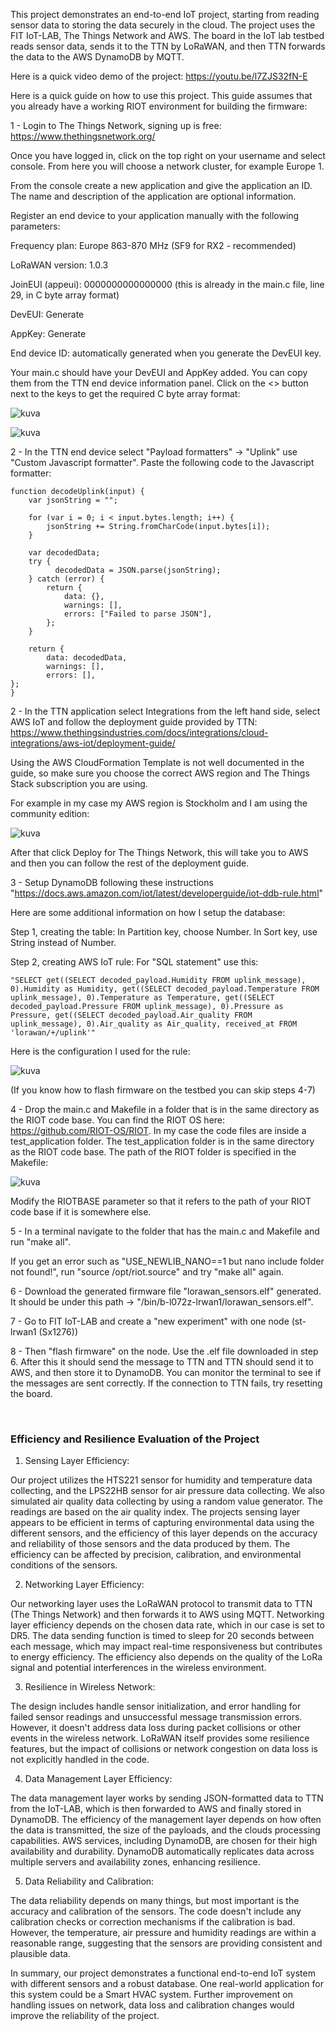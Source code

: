 This project demonstrates an end-to-end IoT project, starting from reading sensor data to storing the data securely in the cloud. The project uses the FIT IoT-LAB, The Things Network and AWS. The board in the IoT lab testbed reads sensor data, sends it to the TTN by LoRaWAN, and then TTN forwards the data to the AWS DynamoDB by MQTT.

Here is a quick video demo of the project: https://youtu.be/l7ZJS32fN-E

Here is a quick guide on how to use this project. This guide assumes that you already have a working RIOT environment for building the firmware:

1 - Login to The Things Network, signing up is free: https://www.thethingsnetwork.org/

Once you have logged in, click on the top right on your username and select console. From here you will choose a network cluster, for example Europe 1.

From the console create a new application and give the application an ID. The name and description of the application are optional information.

Register an end device to your application manually with the following parameters:

Frequency plan: Europe 863-870 MHz (SF9 for RX2 - recommended)

LoRaWAN version: 1.0.3

JoinEUI (appeui): 0000000000000000 (this is already in the main.c file, line 29, in C byte array format)

DevEUI: Generate

AppKey: Generate

End device ID: automatically generated when you generate the DevEUI key.

Your main.c should have your DevEUI and AppKey added. You can copy them from the TTN end device information panel. Click on the <> button next to the keys to get the required C byte array format:

![kuva](https://github.com/LasseRapo/TTN-AWS-IoT-Project/assets/71126392/0a6f84dd-3d71-48da-9d49-f42e507ba4b1)

![kuva](https://github.com/LasseRapo/TTN-AWS-IoT-Project/assets/71126392/5f4a0bb2-fca9-4929-b6d4-df677dce048b)




2 - In the TTN end device select "Payload formatters" -> "Uplink" use "Custom Javascript formatter". Paste the following code to the Javascript formatter:

	function decodeUplink(input) {
		var jsonString = "";

		for (var i = 0; i < input.bytes.length; i++) {
			jsonString += String.fromCharCode(input.bytes[i]);
		}

		var decodedData;
		try {
			  decodedData = JSON.parse(jsonString);
		} catch (error) {
			return {
				data: {},
				warnings: [],
				errors: ["Failed to parse JSON"],
			};
		}
		
		return {
			data: decodedData,
			warnings: [],
			errors: [],
	};
	}


2 - In the TTN application select Integrations from the left hand side, select AWS IoT and follow the deployment guide provided by TTN: https://www.thethingsindustries.com/docs/integrations/cloud-integrations/aws-iot/deployment-guide/

Using the AWS CloudFormation Template is not well documented in the guide, so make sure you choose the correct AWS region and The Things Stack subscription you are using.

For example in my case my AWS region is Stockholm and I am using the community edition:

![kuva](https://github.com/LasseRapo/TTN-AWS-IoT-Project/assets/71126392/6c71b5e6-18bb-4573-b76d-8e772760bc18)

After that click Deploy for The Things Network, this will take you to AWS and then you can follow the rest of the deployment guide.

3 - Setup DynamoDB following these instructions "https://docs.aws.amazon.com/iot/latest/developerguide/iot-ddb-rule.html"

Here are some additional information on how I setup the database:

Step 1, creating the table:
In Partition key, choose Number.
In Sort key, use String instead of Number.

Step 2, creating AWS IoT rule:
For "SQL statement" use this: 

	"SELECT get((SELECT decoded_payload.Humidity FROM uplink_message), 0).Humidity as Humidity, get((SELECT decoded_payload.Temperature FROM uplink_message), 0).Temperature as Temperature, get((SELECT decoded_payload.Pressure FROM uplink_message), 0).Pressure as Pressure, get((SELECT decoded_payload.Air_quality FROM uplink_message), 0).Air_quality as Air_quality, received_at FROM 'lorawan/+/uplink'"

Here is the configuration I used for the rule:

![kuva](https://github.com/LasseRapo/TTN-AWS-IoT-Project/assets/71126392/8888526f-19cc-430c-b366-cc6cec81e57b)

(If you know how to flash firmware on the testbed you can skip steps 4-7)

4 - Drop the main.c and Makefile in a folder that is in the same directory as the RIOT code base. You can find the RIOT OS here: https://github.com/RIOT-OS/RIOT.  In my case the code files are inside a test_application folder. The test_application folder is in the same directory as the RIOT code base. The path of the RIOT folder is specified in the Makefile:

![kuva](https://github.com/LasseRapo/TTN-AWS-IoT-Project/assets/71126392/2bc1e2ba-b653-4cb8-a22a-764aef295ecb)

Modify the RIOTBASE parameter so that it refers to the path of your RIOT code base if it is somewhere else.

5 - In a terminal navigate to the folder that has the main.c and Makefile and run "make all".

If you get an error such as "USE_NEWLIB_NANO==1 but nano include folder not found!", run "source /opt/riot.source" and try "make all" again.

6 - Download the generated firmware file "lorawan_sensors.elf" generated. It should be under this path -> "/bin/b-l072z-lrwan1/lorawan_sensors.elf".

7 - Go to FIT IoT-LAB and create a "new experiment" with one node (st-lrwan1 (Sx1276))

8 - Then "flash firmware" on the node. Use the .elf file downloaded in step 6. After this it should send the message to TTN and TTN should send it to AWS, and then store it to DynamoDB. You can monitor the terminal to see if the messages are sent correctly. If the connection to TTN fails, try resetting the board.

<br/>

### Efficiency and Resilience Evaluation of the Project

1. Sensing Layer Efficiency:

Our project utilizes the HTS221 sensor for humidity and temperature data collecting, and the LPS22HB sensor for air pressure data collecting.
We also simulated air quality data collecting by using a random value generator. The readings are based on the air quality index.
The projects sensing layer appears to be efficient in terms of capturing environmental data using the different sensors, and 
the efficiency of this layer depends on the accuracy and reliability of those sensors and the data produced by them.
The efficiency can be affected by precision, calibration, and environmental conditions of the sensors.

2. Networking Layer Efficiency: 

Our networking layer uses the LoRaWAN protocol to transmit data to TTN (The Things Network) and then forwards it to AWS using MQTT.
Networking layer efficiency depends on the chosen data rate, which in our case is set to DR5. The data sending function is timed to 
sleep for 20 seconds between each message, which may impact real-time responsiveness but contributes to energy efficiency. The efficiency also depends on the quality of the LoRa signal and potential interferences in the wireless environment.

3. Resilience in Wireless Network:

The design includes handle sensor initialization, and error handling for failed sensor readings and unsuccessful message transmission errors.
However, it doesn't address data loss during packet collisions or other events in the wireless network. LoRaWAN itself provides some resilience features, but the impact of collisions or network congestion on data loss is not explicitly handled in the code.

4. Data Management Layer Efficiency:

The data management layer works by sending JSON-formatted data to TTN from the IoT-LAB, which is then forwarded to AWS and finally stored in DynamoDB.
The efficiency of the management layer depends on how often the data is transmitted, the size of the payloads, and the clouds processing capabilities. AWS services, including DynamoDB, are chosen for their high availability and durability. DynamoDB automatically replicates data across multiple servers and availability zones, enhancing resilience.

5. Data Reliability and Calibration:

The data reliability depends on many things, but most important is the accuracy and calibration of the sensors. The code doesn't include any 
calibration checks or correction mechanisms if the calibration is bad. However, the temperature, air pressure and humidity readings are within a reasonable range, suggesting that the sensors are providing consistent and plausible data.

   
In summary, our project demonstrates a functional end-to-end IoT system with different sensors and a robust database. One real-world application for this system could be a Smart HVAC system. Further improvement on handling issues on network, data loss and calibration
changes would improve the reliability of the project.
